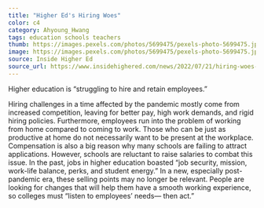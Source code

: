 ```yaml
---
title: "Higher Ed's Hiring Woes"
color: c4
category: Ahyoung_Hwang 
tags: education schools teachers
thumb: https://images.pexels.com/photos/5699475/pexels-photo-5699475.jpeg?auto=compress&cs=tinysrgb&w=350
image: https://images.pexels.com/photos/5699475/pexels-photo-5699475.jpeg?auto=compress&cs=tinysrgb&w=600
source: Inside Higher Ed
source_url: https://www.insidehighered.com/news/2022/07/21/hiring-woes-loom-large-business-officers-conference
---
```


 Higher education is “struggling to hire and retain employees.” 
<!--more-->

Hiring challenges in a time affected by the pandemic mostly come from increased competition, leaving for better pay, high work demands, and rigid hiring policies. Furthermore, employees run into the problem of working from home compared to coming to work. Those who can be just as productive at home do not necessarily want to be present at the workplace. Compensation is also a big reason why many schools are failing to attract applications. However, schools are reluctant to raise salaries to combat this issue. 
In the past, jobs in higher education boasted “job security, mission, work-life balance, perks, and student energy.” In a new, especially post-pandemic era, these selling points may no longer be relevant. People are looking for changes that will help them have a smooth working experience, so colleges must “listen to employees’ needs— then act.”
